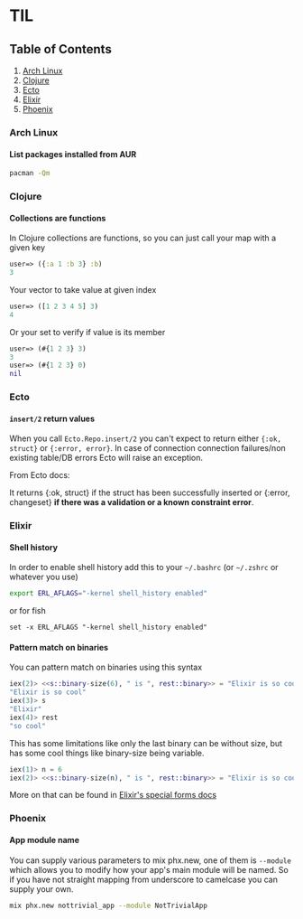# TIL

## Table of Contents

1. [Arch Linux](#arch-linux)
2. [Clojure](#clojure)
3. [Ecto](#ecto)
4. [Elixir](#elixir)
5. [Phoenix](#phoenix)

### Arch Linux

#### List packages installed from AUR

```bash
pacman -Qm
```

### Clojure

#### Collections are functions

In Clojure collections are functions, so you can just call your map with a given key

```clojure
user=> ({:a 1 :b 3} :b)
3
```

Your vector to take value at given index

```clojure
user=> ([1 2 3 4 5] 3)
4
```

Or your set to verify if value is its member

```clojure
user=> (#{1 2 3} 3)
3
user=> (#{1 2 3} 0)
nil
```

### Ecto

#### `insert/2` return values

When you call `Ecto.Repo.insert/2` you can't expect to return either `{:ok, struct}` or `{:error, error}`. In case of connection connection failures/non existing table/DB errors Ecto will raise an exception.

From Ecto docs:

It returns {:ok, struct} if the struct has been successfully inserted or {:error, changeset} **if there was a validation or a known constraint error**.

### Elixir

#### Shell history

In order to enable shell history add this to your `~/.bashrc` (or `~/.zshrc` or whatever you use)

```bash
export ERL_AFLAGS="-kernel shell_history enabled"
```

or for fish
```fish
set -x ERL_AFLAGS "-kernel shell_history enabled"
```

#### Pattern match on binaries

You can pattern match on binaries using this syntax

```elixir
iex(2)> <<s::binary-size(6), " is ", rest::binary>> = "Elixir is so cool"
"Elixir is so cool"
iex(3)> s
"Elixir"
iex(4)> rest
"so cool"
```

This has some limitations like only the last binary can be without size, but has some cool things like binary-size being variable.

```elixir
iex(1)> n = 6
iex(2)> <<s::binary-size(n), " is ", rest::binary>> = "Elixir is so cool"
```

More on that can be found in [Elixir's special forms docs](https://hexdocs.pm/elixir/Kernel.SpecialForms.html#%3C%3C%3E%3E/1)

### Phoenix

#### App module name

You can supply various parameters to mix phx.new, one of them is `--module` which allows you to modify how your app's main module will be named. So if you have not straight mapping from underscore to camelcase you can supply your own.

```bash
mix phx.new nottrivial_app --module NotTrivialApp
```
